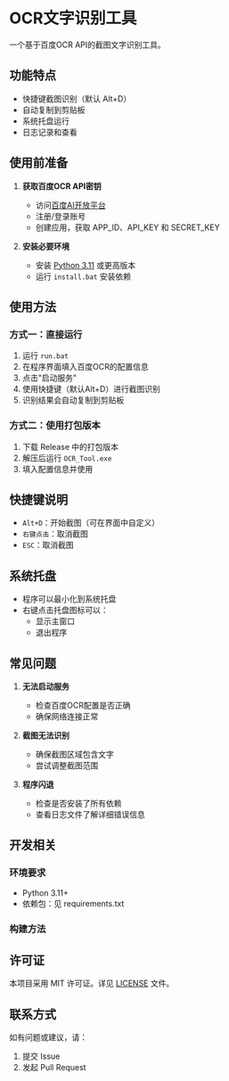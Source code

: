 # OCR文字识别工具

一个基于百度OCR API的截图文字识别工具。

## 功能特点

- 快捷键截图识别（默认 Alt+D）
- 自动复制到剪贴板
- 系统托盘运行
- 日志记录和查看

## 使用前准备

1. **获取百度OCR API密钥**
   - 访问[百度AI开放平台](https://console.bce.baidu.com/ai/)
   - 注册/登录账号
   - 创建应用，获取 APP_ID、API_KEY 和 SECRET_KEY

2. **安装必要环境**
   - 安装 [Python 3.11](https://www.python.org/downloads/) 或更高版本
   - 运行 `install.bat` 安装依赖

## 使用方法

### 方式一：直接运行

1. 运行 `run.bat`
2. 在程序界面填入百度OCR的配置信息
3. 点击"启动服务"
4. 使用快捷键（默认Alt+D）进行截图识别
5. 识别结果会自动复制到剪贴板

### 方式二：使用打包版本

1. 下载 Release 中的打包版本
2. 解压后运行 `OCR_Tool.exe`
3. 填入配置信息并使用

## 快捷键说明

- `Alt+D`：开始截图（可在界面中自定义）
- `右键点击`：取消截图
- `ESC`：取消截图

## 系统托盘

- 程序可以最小化到系统托盘
- 右键点击托盘图标可以：
  - 显示主窗口
  - 退出程序

## 常见问题

1. **无法启动服务**
   - 检查百度OCR配置是否正确
   - 确保网络连接正常

2. **截图无法识别**
   - 确保截图区域包含文字
   - 尝试调整截图范围

3. **程序闪退**
   - 检查是否安装了所有依赖
   - 查看日志文件了解详细错误信息

## 开发相关

### 环境要求

- Python 3.11+
- 依赖包：见 requirements.txt

### 构建方法

## 许可证

本项目采用 MIT 许可证。详见 [LICENSE](LICENSE) 文件。

## 联系方式

如有问题或建议，请：
1. 提交 Issue
2. 发起 Pull Request
